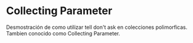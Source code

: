 # Collecting Parameter

Desmostración de como utilizar tell don't ask en colecciones polimorficas. Tambien conocido como Collecting Parameter.